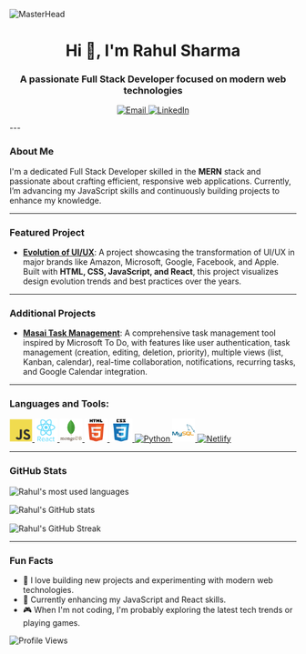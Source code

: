 ![MasterHead](https://images.unsplash.com/photo-1621778377959-327d045a0cba?ixlib=rb-4.0.3&ixid=M3wxMjA3fDB8MHxwaG90by1wYWdlfHx8fGVufDB8fHx8fA%3D%3D&auto=format&fit=crop&w=1000&q=80)

<h1 align="center">Hi 👋, I'm Rahul Sharma</h1>
<h3 align="center">A passionate Full Stack Developer focused on modern web technologies</h3>

<p align="center">
  <a href="mailto:rahulsharma243998@gmail.com" target="_blank">
  <img src="https://img.icons8.com/color/48/000000/gmail.png" alt="Email" width="30" height="30"/>
</a> 
  
  <a href="https://www.linkedin.com/in/rahul-sharma-734a2816b/" target="_blank">
    <img src="https://upload.wikimedia.org/wikipedia/commons/8/81/LinkedIn_icon.svg" alt="LinkedIn" width="30" height="30"/>
  </a>
</p>
---

### About Me
I'm a dedicated Full Stack Developer skilled in the **MERN** stack and passionate about crafting efficient, responsive web applications. Currently, I’m advancing my JavaScript skills and continuously building projects to enhance my knowledge.

---

### Featured Project
- **[Evolution of UI/UX](https://github.com/sakshimadne/Design-Discus_013)**: A project showcasing the transformation of UI/UX in major brands like Amazon, Microsoft, Google, Facebook, and Apple. Built with **HTML, CSS, JavaScript, and React**, this project visualizes design evolution trends and best practices over the years.

---

### Additional Projects
- **[Masai Task Management](https://github.com/DishaGupta27/SpaceX-Scripters_003)**: A comprehensive task management tool inspired by Microsoft To Do, with features like user authentication, task management (creation, editing, deletion, priority), multiple views (list, Kanban, calendar), real-time collaboration, notifications, recurring tasks, and Google Calendar integration.


---

### Languages and Tools:
<p align="left"> 
  <a href="https://developer.mozilla.org/en-US/docs/Web/JavaScript" target="_blank" rel="noreferrer"> 
    <img src="https://raw.githubusercontent.com/devicons/devicon/master/icons/javascript/javascript-original.svg" alt="JavaScript" width="40" height="40"/> 
  </a> 
  <a href="https://reactjs.org/" target="_blank" rel="noreferrer"> 
    <img src="https://raw.githubusercontent.com/devicons/devicon/master/icons/react/react-original-wordmark.svg" alt="React" width="40" height="40"/> 
  </a> 
  <a href="https://www.mongodb.com/" target="_blank" rel="noreferrer"> 
    <img src="https://raw.githubusercontent.com/devicons/devicon/master/icons/mongodb/mongodb-original-wordmark.svg" alt="MongoDB" width="40" height="40"/> 
  </a> 
  <a href="https://www.w3.org/html/" target="_blank" rel="noreferrer"> 
    <img src="https://raw.githubusercontent.com/devicons/devicon/master/icons/html5/html5-original-wordmark.svg" alt="HTML5" width="40" height="40"/> 
  </a>
  <a href="https://www.w3schools.com/css/" target="_blank" rel="noreferrer"> 
    <img src="https://raw.githubusercontent.com/devicons/devicon/master/icons/css3/css3-original-wordmark.svg" alt="CSS3" width="40" height="40"/> 
  </a> 
  <a href="https://www.python.org/" target="_blank" rel="noreferrer"> 
    <img src="https://cdn.jsdelivr.net/gh/devicons/devicon@latest/icons/python/python-original.svg" alt="Python" width="40" height="40"/> 
  </a>
  <a href="https://www.mysql.com/" target="_blank" rel="noreferrer"> 
    <img src="https://raw.githubusercontent.com/devicons/devicon/master/icons/mysql/mysql-original-wordmark.svg" alt="MySQL" width="40" height="40"/> 
  </a>
  <a href="https://netlify.com/" target="_blank" rel="noreferrer"> 
    <img src="https://www.vectorlogo.zone/logos/netlify/netlify-icon.svg" alt="Netlify" width="40" height="40"/> 
  </a>
</p>

---

### GitHub Stats<p>
  <img align="center" src="https://github-readme-stats.vercel.app/api/top-langs/?username=rahulsharma998&layout=compact" alt="Rahul's most used languages" />
</p>

<p>
  <img align="center" src="https://github-readme-stats.vercel.app/api?username=rahulsharma998&show_icons=true&theme=dark" alt="Rahul's GitHub stats" />
</p>
<p>
  <img align="center" src="https://github-readme-streak-stats.herokuapp.com/?user=rahulsharma998&theme=dark" alt="Rahul's GitHub Streak" />
</p>



---

### Fun Facts
- 🚀 I love building new projects and experimenting with modern web technologies.
- 🌱 Currently enhancing my JavaScript and React skills.
- 🎮 When I'm not coding, I'm probably exploring the latest tech trends or playing games.

<p align="left">
  <img src="https://komarev.com/ghpvc/?username=rahulsharma243998&label=Profile%20views&color=0e75b6&style=flat" alt="Profile Views" />
</p>
